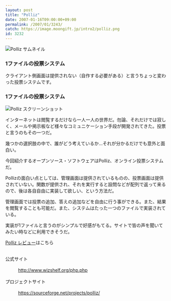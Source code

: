 ```yaml
---
layout: post
title: "Polliz"
date: 2007-01-16T09:00:00+09:00
permalink: /2007/01/3243/
catch: https://image.moongift.jp/intro2/polliz.png
id: 3232
---
```

 ![Polliz サムネイル](https://image.moongift.jp/intro2/polliz.t.png "Polliz サムネイル")
  

### 1ファイルの投票システム
  
クライアント側画面は提供されない（自作する必要がある）と言うちょっと変わった投票システムです。  
<!--more-->  

### 1ファイルの投票システム
  

![Polliz スクリーンショット](https://image.moongift.jp/intro2/polliz.png "Polliz スクリーンショット")

  

インターネットは閲覧するだけなら一人一人の世界だ。勿論、それだけでは寂しく、メールや掲示板など様々なコミュニケーション手段が開発されてきた。投票と言うのもその一つだ。

  

幾つかの選択肢の中で、誰がどう考えているか…それが分かるだけでも意外と面白い。

  

今回紹介するオープンソース・ソフトウェアはPolliz、オンライン投票システムだ。

  

Pollizの面白い点としては、管理画面は提供されているものの、投票画面は提供されていない。関数が提供され、それを実行すると設問などが配列で返って来るので、後は各自自由に実装して欲しい、という方法だ。

  

管理画面では投票の追加、答えの追加などを自由に行う事ができる。また、結果を閲覧することも可能だ。また、システムはたった一つのファイルで実装されている。

  

実装が1ファイルと言うのがシンプルで好感がもてる。サイトで皆の声を聞いてみたい時などに利用できそうだ。

  

[Polliz レビュー](http://oss.moongift.jp/review/i-3256.html)はこちら

  
<dl>
<br><dt>公式サイト</dt>
<br><dd><a href="http://www.wizshelf.org/php.php" target="_blank">http://www.wizshelf.org/php.php</a></dd>
<br><dt>プロジェクトサイト</dt>
<br><dd><a href="https://sourceforge.net/projects/polliz/" target="_blank">https://sourceforge.net/projects/polliz/</a></dd>
<br>
</dl>